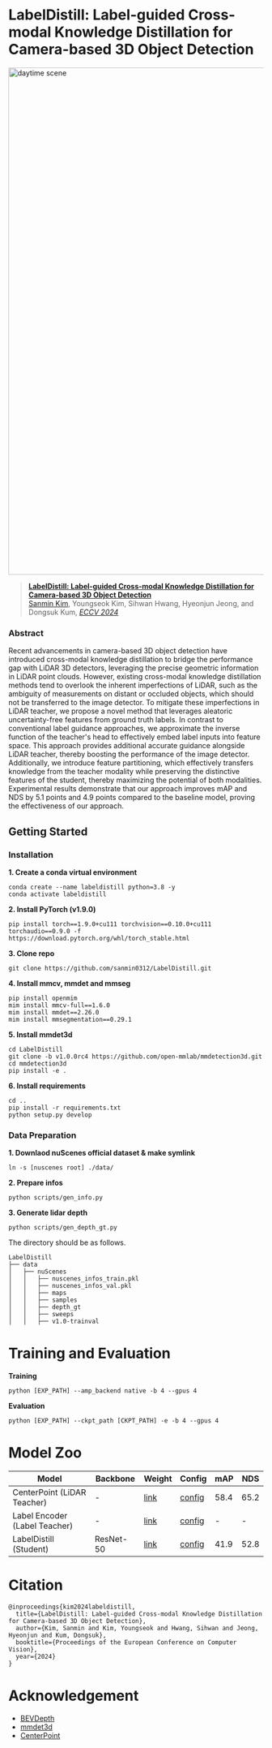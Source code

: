 # LabelDistill: Label-guided Cross-modal Knowledge Distillation for Camera-based 3D Object Detection


<img src="figs/Video_daytime_scene.gif" width="1000" title="daytime scene" height="">

> [**LabelDistill: Label-guided Cross-modal Knowledge Distillation for Camera-based 3D Object Detection**](https://arxiv.org/abs/2407.10164)  
> [Sanmin Kim](https://scholar.google.co.kr/citations?user=CiMsEwgAAAAJ&hl=ko),
> Youngseok Kim, Sihwan Hwang, Hyeonjun Jeong, and Dongsuk Kum,
> [*ECCV 2024*](https://eccv2024.ecva.net/)

### Abstract
Recent advancements in camera-based 3D object detection have introduced cross-modal knowledge distillation to bridge the performance gap with LiDAR 3D detectors, leveraging the precise geometric information in LiDAR point clouds. 
However, existing cross-modal knowledge distillation methods tend to overlook the inherent imperfections of LiDAR, such as the ambiguity of measurements on distant or occluded objects, which should not be transferred to the image detector.
To mitigate these imperfections in LiDAR teacher, we propose a novel method that leverages aleatoric uncertainty-free features from ground truth labels.
In contrast to conventional label guidance approaches, we approximate the inverse function of the teacher's head to effectively embed label inputs into feature space.
This approach provides additional accurate guidance alongside LiDAR teacher, thereby boosting the performance of the image detector.
Additionally, we introduce feature partitioning, which effectively transfers knowledge from the teacher modality while preserving the distinctive features of the student, thereby maximizing the potential of both modalities.
Experimental results demonstrate that our approach improves mAP and NDS by 5.1 points and 4.9 points compared to the baseline model, proving the effectiveness of our approach.


## Getting Started

### Installation
**1. Create a conda virtual environment**
```
conda create --name labeldistill python=3.8 -y
conda activate labeldistill
```

**2. Install PyTorch (v1.9.0)**
```
pip install torch==1.9.0+cu111 torchvision==0.10.0+cu111 torchaudio==0.9.0 -f https://download.pytorch.org/whl/torch_stable.html
```

**3. Clone repo**
```
git clone https://github.com/sanmin0312/LabelDistill.git
```

**4. Install mmcv, mmdet and mmseg**
```
pip install openmim
mim install mmcv-full==1.6.0
mim install mmdet==2.26.0
mim install mmsegmentation==0.29.1
```

**5. Install mmdet3d**
```
cd LabelDistill
git clone -b v1.0.0rc4 https://github.com/open-mmlab/mmdetection3d.git
cd mmdetection3d
pip install -e .
```

**6. Install requirements**
```
cd ..
pip install -r requirements.txt
python setup.py develop
```


### Data Preparation

**1. Downlaod nuScenes official dataset & make symlink**
```
ln -s [nuscenes root] ./data/
```

**2. Prepare infos**
```
python scripts/gen_info.py
```

**3. Generate lidar depth**
```
python scripts/gen_depth_gt.py
```

The directory should be as follows.
```
LabelDistill
├── data
│   ├── nuScenes
│   │   ├── nuscenes_infos_train.pkl
│   │   ├── nuscenes_infos_val.pkl
│   │   ├── maps
│   │   ├── samples
│   │   ├── depth_gt
│   │   ├── sweeps
│   │   ├── v1.0-trainval
```

# Training and Evaluation

**Training**
```
python [EXP_PATH] --amp_backend native -b 4 --gpus 4
```

**Evaluation**
```
python [EXP_PATH] --ckpt_path [CKPT_PATH] -e -b 4 --gpus 4
```

# Model Zoo
| Model | Backbone | Weight | Config | mAP | NDS |
| - | - | - | - | - | - |
| CenterPoint (LiDAR Teacher) | - | [link](https://drive.google.com/file/d/1YWasvUGLQyI0FtruVsMmzQ2TNtBNV7Ad/view?usp=drive_link) | [config](labeldistill/exps/nuscenes/labeldistill/centerpoint_vox01_128x128_20e_10sweeps.py) | 58.4 | 65.2 |
| Label Encoder (Label Teacher) | - | [link](https://drive.google.com/file/d/1FAzc2RAZQNM3dyv-nNbpWNkxHyGt1ujc/view?usp=drive_link) | [config](labeldistill/exps/nuscenes/labeldistill/LabelDistill_step1.py) | - | - |
| LabelDistill (Student) | ResNet-50 | [link](https://drive.google.com/file/d/1O-pTtZhcx0ZQX733QDjY9eHM0BAXm6dU/view?usp=drive_link) | [config](labeldistill/exps/nuscenes/labeldistill/LabelDistill_r50_128x128_e24_4key.py) | 41.9 | 52.8 |
# Citation
```
@inproceedings{kim2024labeldistill,
  title={LabelDistill: Label-guided Cross-modal Knowledge Distillation for Camera-based 3D Object Detection},
  author={Kim, Sanmin and Kim, Youngseok and Hwang, Sihwan and Jeong, Hyeonjun and Kum, Dongsuk},
  booktitle={Proceedings of the European Conference on Computer Vision},
  year={2024}
}
```
# Acknowledgement
- [BEVDepth](https://github.com/Megvii-BaseDetection/BEVDepth)
- [mmdet3d](https://github.com/open-mmlab/mmdetection3d)
- [CenterPoint](https://github.com/open-mmlab/mmdetection3d/tree/main/configs/centerpoint)